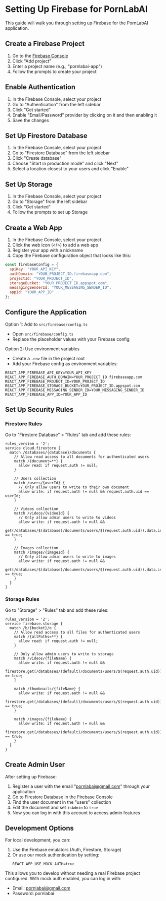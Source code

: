 # Setting Up Firebase for PornLabAI

This guide will walk you through setting up Firebase for the PornLabAI application.

## Create a Firebase Project

1. Go to the [Firebase Console](https://console.firebase.google.com/)
2. Click "Add project"
3. Enter a project name (e.g., "pornlabai-app")
4. Follow the prompts to create your project

## Enable Authentication

1. In the Firebase Console, select your project
2. Go to "Authentication" from the left sidebar
3. Click "Get started"
4. Enable "Email/Password" provider by clicking on it and then enabling it
5. Save the changes

## Set Up Firestore Database

1. In the Firebase Console, select your project
2. Go to "Firestore Database" from the left sidebar
3. Click "Create database"
4. Choose "Start in production mode" and click "Next"
5. Select a location closest to your users and click "Enable"

## Set Up Storage

1. In the Firebase Console, select your project
2. Go to "Storage" from the left sidebar
3. Click "Get started"
4. Follow the prompts to set up Storage

## Create a Web App

1. In the Firebase Console, select your project
2. Click the web icon (</>) to add a web app
3. Register your app with a nickname
4. Copy the Firebase configuration object that looks like this:

```javascript
const firebaseConfig = {
  apiKey: "YOUR_API_KEY",
  authDomain: "YOUR_PROJECT_ID.firebaseapp.com",
  projectId: "YOUR_PROJECT_ID",
  storageBucket: "YOUR_PROJECT_ID.appspot.com",
  messagingSenderId: "YOUR_MESSAGING_SENDER_ID",
  appId: "YOUR_APP_ID"
};
```

## Configure the Application

Option 1: Add to `src/firebase/config.ts`
- Open `src/firebase/config.ts`
- Replace the placeholder values with your Firebase config

Option 2: Use environment variables
- Create a `.env` file in the project root
- Add your Firebase config as environment variables:

```
REACT_APP_FIREBASE_API_KEY=YOUR_API_KEY
REACT_APP_FIREBASE_AUTH_DOMAIN=YOUR_PROJECT_ID.firebaseapp.com
REACT_APP_FIREBASE_PROJECT_ID=YOUR_PROJECT_ID
REACT_APP_FIREBASE_STORAGE_BUCKET=YOUR_PROJECT_ID.appspot.com
REACT_APP_FIREBASE_MESSAGING_SENDER_ID=YOUR_MESSAGING_SENDER_ID
REACT_APP_FIREBASE_APP_ID=YOUR_APP_ID
```

## Set Up Security Rules

### Firestore Rules

Go to "Firestore Database" > "Rules" tab and add these rules:

```
rules_version = '2';
service cloud.firestore {
  match /databases/{database}/documents {
    // Allow read access to all documents for authenticated users
    match /{document=**} {
      allow read: if request.auth != null;
    }
    
    // Users collection
    match /users/{userId} {
      // Only allow users to write to their own document
      allow write: if request.auth != null && request.auth.uid == userId;
    }
    
    // Videos collection
    match /videos/{videoId} {
      // Only allow admin users to write to videos
      allow write: if request.auth != null && 
                     get(/databases/$(database)/documents/users/$(request.auth.uid)).data.isAdmin == true;
    }
    
    // Images collection
    match /images/{imageId} {
      // Only allow admin users to write to images
      allow write: if request.auth != null && 
                     get(/databases/$(database)/documents/users/$(request.auth.uid)).data.isAdmin == true;
    }
  }
}
```

### Storage Rules

Go to "Storage" > "Rules" tab and add these rules:

```
rules_version = '2';
service firebase.storage {
  match /b/{bucket}/o {
    // Allow read access to all files for authenticated users
    match /{allPaths=**} {
      allow read: if request.auth != null;
    }
    
    // Only allow admin users to write to storage
    match /videos/{fileName} {
      allow write: if request.auth != null && 
                    firestore.get(/databases/(default)/documents/users/$(request.auth.uid)).data.isAdmin == true;
    }
    
    match /thumbnails/{fileName} {
      allow write: if request.auth != null && 
                    firestore.get(/databases/(default)/documents/users/$(request.auth.uid)).data.isAdmin == true;
    }
    
    match /images/{fileName} {
      allow write: if request.auth != null && 
                    firestore.get(/databases/(default)/documents/users/$(request.auth.uid)).data.isAdmin == true;
    }
  }
}
```

## Create Admin User

After setting up Firebase:

1. Register a user with the email "pornlabai@gmail.com" through your application
2. Go to Firestore Database in the Firebase Console
3. Find the user document in the "users" collection
4. Edit the document and set `isAdmin` to `true`
5. Now you can log in with this account to access admin features

## Development Options

For local development, you can:

1. Use the Firebase emulators (Auth, Firestore, Storage)
2. Or use our mock authentication by setting:
   ```
   REACT_APP_USE_MOCK_AUTH=true
   ```

This allows you to develop without needing a real Firebase project configured. With mock auth enabled, you can log in with:
- Email: pornlabai@gmail.com
- Password: pornlabai 